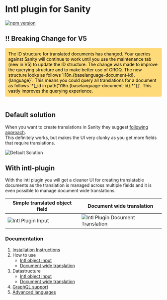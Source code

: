 # Intl plugin for Sanity
[![npm version](https://img.shields.io/npm/v/sanity-plugin-intl-input.svg?style=flat)](https://www.npmjs.com/package/sanity-plugin-intl-input)

## !! Breaking Change for V5
<div style="background: #FFDA79; color: #000; padding: 10px; border-radius: 4px;">
  The ID structure for translated documents has changed. Your queries against Sanity will continue to work until you use the maintenance tab (new in V5) to update the ID structure.
  The change was made to improve the querying structure and to make better use of GROQ. The new structure looks as follows `i18n.{baselanguage-document-id}.{language}`. This means you could query all translations for a document as follows `*[_id in path("i18n.{baselanguage-document-id}.*")]`. This vastly improves the querying experience.
</div>
<br />

## Default solution
When you want to create translations in Sanity they suggest [following approach](https://www.sanity.io/docs/localization).  
This definitely works, but makes the UI very clunky as you get more fields that require translations.  

![Default Solution](https://raw.githubusercontent.com/LiamMartens/sanity-plugin-intl-input/master/doc/img/default-solution.gif)  

## With intl-plugin
With the intl plugin you will get a cleaner UI for creating translatable documents as the translation is managed across multiple fields and it is even possible to manage document wide translations.  

| Simple translated object field | Document wide translation |
|-|-|
|![Intl Plugin Input](https://raw.githubusercontent.com/LiamMartens/sanity-plugin-intl-input/master/doc/img/intl-plugin.gif)|![Intl Plugin Document Translation](https://raw.githubusercontent.com/LiamMartens/sanity-plugin-intl-input/master/doc/img/intl-plugin-document.gif)|

### Documentation
1. [Installation Instructions](docs/installation.md)
2. How to use
    - [Intl object input](docs/usage-intl-object.md)
    - [Document wide translation](docs/usage-intl-doc.md)
3. Datastructure
    - [Intl object input](docs/datastructure-intl-object.md)
    - [Document wide translation](docs/datastructure-intl-doc.md)
4. [GraphQL support](docs/graphql-intl-doc.md)
5. [Advanced languages](docs/advanced-languages.md)